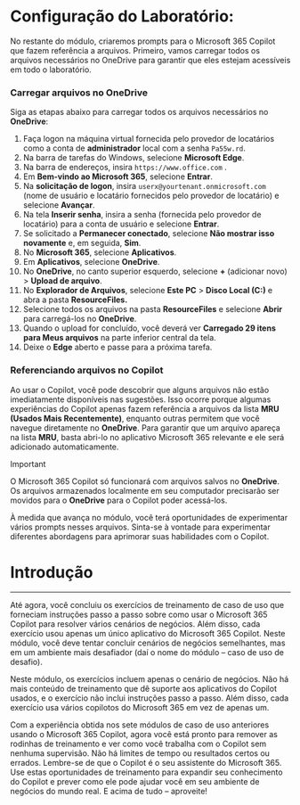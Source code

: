 # Configuração do Laboratório:

No restante do módulo, criaremos prompts para o Microsoft 365 Copilot que fazem referência a arquivos. Primeiro, vamos carregar todos os arquivos necessários no OneDrive para garantir que eles estejam acessíveis em todo o laboratório.


### Carregar arquivos no OneDrive

Siga as etapas abaixo para carregar todos os arquivos necessários no **OneDrive**:

1. Faça logon na máquina virtual fornecida pelo provedor de locatários como a conta de **administrador** local com a senha `Pa55w.rd`.
2. Na barra de tarefas do Windows, selecione **Microsoft Edge**.
3. Na barra de endereços, insira `https://www.office.com` .
4. Em **Bem-vindo ao Microsoft 365**, selecione **Entrar**.
5. Na **solicitação de logon**, insira `userx@yourtenant.onmicrosoft.com` (nome de usuário e locatário fornecidos pelo provedor de locatário) e selecione **Avançar**.
6. Na tela **Inserir senha**, insira a senha (fornecida pelo provedor de locatário) para a conta de usuário e selecione **Entrar**.
7. Se solicitado a **Permanecer conectado**, selecione **Não mostrar isso novamente** e, em seguida, **Sim**.
8. No **Microsoft 365**, selecione **Aplicativos**.
9. Em **Aplicativos**, selecione **OneDrive**.
10. No **OneDrive**, no canto superior esquerdo, selecione **+** (adicionar novo) > **Upload de arquivo**.
11. No **Explorador de Arquivos**, selecione **Este PC** > **Disco Local (C:)** e abra a pasta **ResourceFiles.**
12. Selecione todos os arquivos na pasta **ResourceFiles** e selecione **Abrir** para carregá-los no **OneDrive**.
13. Quando o upload for concluído, você deverá ver **Carregado 29 itens para Meus arquivos** na parte inferior central da tela.
14. Deixe o **Edge** aberto e passe para a próxima tarefa.

### Referenciando arquivos no Copilot

Ao usar o Copilot, você pode descobrir que alguns arquivos não estão imediatamente disponíveis nas sugestões. Isso ocorre porque algumas experiências do Copilot apenas fazem referência a arquivos da lista **MRU (Usados Mais Recentemente)**, enquanto outras permitem que você navegue diretamente no **OneDrive**. Para garantir que um arquivo apareça na lista **MRU**, basta abri-lo no aplicativo Microsoft 365 relevante e ele será adicionado automaticamente.

> [!IMPORTANT]
> O Microsoft 365 Copilot só funcionará com arquivos salvos no **OneDrive**. Os arquivos armazenados localmente em seu computador precisarão ser movidos para o **OneDrive** para o Copilot poder acessá-los.

À medida que avança no módulo, você terá oportunidades de experimentar vários prompts nesses arquivos. Sinta-se à vontade para experimentar diferentes abordagens para aprimorar suas habilidades com o Copilot.
# Introdução
---
Até agora, você concluiu os exercícios de treinamento de caso de uso que forneciam instruções passo a passo sobre como usar o Microsoft 365 Copilot para resolver vários cenários de negócios. Além disso, cada exercício usou apenas um único aplicativo do Microsoft 365 Copilot. Neste módulo, você deve tentar concluir cenários de negócios semelhantes, mas em um ambiente mais desafiador (daí o nome do módulo – caso de uso de desafio).

Neste módulo, os exercícios incluem apenas o cenário de negócios. Não há mais conteúdo de treinamento que dê suporte aos aplicativos do Copilot usados, e o exercício não inclui instruções passo a passo. Além disso, cada exercício usa vários copilotos do Microsoft 365 em vez de apenas um.

Com a experiência obtida nos sete módulos de caso de uso anteriores usando o Microsoft 365 Copilot, agora você está pronto para remover as rodinhas de treinamento e ver como você trabalha com o Copilot sem nenhuma supervisão. Não há limites de tempo ou resultados certos ou errados. Lembre-se de que o Copilot é o seu assistente do Microsoft 365. Use estas oportunidades de treinamento para expandir seu conhecimento do Copilot e prever como ele pode ajudar você em seu ambiente de negócios do mundo real. E acima de tudo – aproveite!

